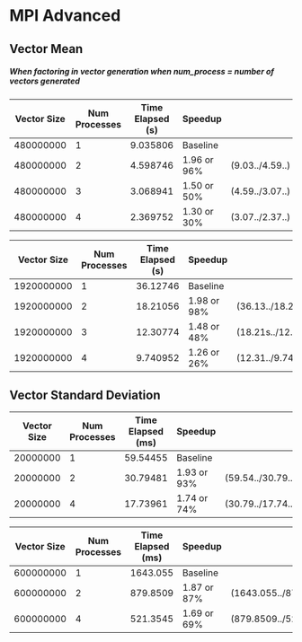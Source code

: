 # MPI Advanced


## Vector Mean

##### When factoring in vector generation when num_process = number of vectors generated

|  Vector Size  | Num Processes | Time Elapsed (s) |   Speedup      |                  |
|---------------|---------------|-------------------|----------------|-----------------|
|   480000000   |       1       |     9.035806      |    Baseline    |                 |
|   480000000   |       2       |     4.598746      |   1.96 or 96%  | (9.03../4.59..) |
|   480000000   |       3       |     3.068941      |   1.50 or 50%  | (4.59../3.07..) |
|   480000000   |       4       |     2.369752      |   1.30 or 30%  | (3.07../2.37..) |


|  Vector Size  | Num Processes | Time Elapsed (s) |   Speedup        |                    |
|---------------|---------------|-------------------|-----------------|--------------------|
|   1920000000   |       1       |     36.12746      |    Baseline    |                    |
|   1920000000   |       2       |     18.21056      |   1.98 or 98%  | (36.13../18.21..)  |
|   1920000000   |       3       |     12.30774      |   1.48 or 48%  | (18.21s../12.31..) |
|   1920000000   |       4       |     9.740952      |   1.26 or 26%  | (12.31../9.74..)   |


## Vector Standard Deviation


|  Vector Size  | Num Processes | Time Elapsed (ms) |   Speedup       |                  |
|---------------|---------------|-------------------|-----------------|------------------|
|   20000000     |       1       |     59.54455      |    Baseline    |                  |
|   20000000     |       2       |     30.79481      |   1.93 or 93%  | (59.54../30.79..)|
|   20000000     |       4       |     17.73961      |   1.74 or 74%  | (30.79../17.74..)|


|  Vector Size  | Num Processes | Time Elapsed (ms) |   Speedup       |                        |
|---------------|---------------|-------------------|-----------------|------------------------|
|   600000000    |       1       |     1643.055      |    Baseline    |                        |
|   600000000    |       2       |     879.8509      |   1.87 or 87%  | (1643.055../879.8509..)|
|   600000000    |       4       |     521.3545      |   1.69 or 69%  | (879.8509../521.3545..)|

